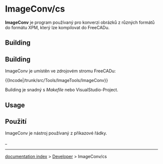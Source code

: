 # ImageConv/cs
**ImageConv** je program používaný pro konverzi obrázků z různých formátů do formátu XPM, který lze kompilovat do FreeCADu.

## Building


<div class="mw-translate-fuzzy">

## Building 

ImageConv je umístěn ve zdrojovém stromu FreeCADu:


</div>


{{Incode|/trunk/src/Tools/ImageTools/ImageConv}}

Building je snadný s *Makefile* nebo VisualStudio-Project.

## Usage


<div class="mw-translate-fuzzy">

## Použití

ImageConv je nástroj používaný z příkazové řádky.


</div>

_

---
[documentation index](../README.md) > [Developer](Category_Developer.md) > ImageConv/cs
